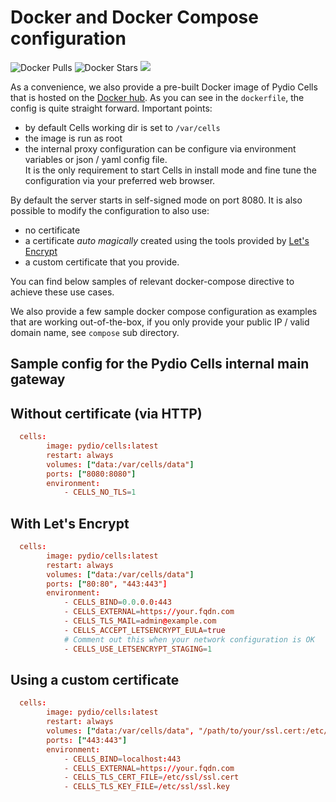# Docker and Docker Compose configuration

![Docker Pulls](https://img.shields.io/docker/pulls/pydio/cells.svg)
![Docker Stars](https://img.shields.io/docker/stars/pydio/cells.svg)
![](https://images.microbadger.com/badges/image/pydio/cells.svg)

As a convenience, we also provide a pre-built Docker image of Pydio Cells that is hosted on the [Docker hub](https://hub.docker.com/r/pydio/cells).
As you can see in the `dockerfile`, the config is quite straight forward. Important points:

- by default Cells working dir is set to `/var/cells`
- the image is run as root
- the internal proxy configuration can be configure via environment variables or json / yaml config file.  
  It is the only requirement to start Cells in install mode and fine tune the configuration via your preferred web browser.

By default the server starts in self-signed mode on port 8080. It is also possible to modify the configuration to also use:

- no certificate
- a certificate _auto magically_ created using the tools provided by [Let's Encrypt](https://letsencrypt.org/)
- a custom certificate that you provide.

You can find below samples of relevant docker-compose directive to achieve these use cases.

We also provide a few sample docker compose configuration as examples that are working out-of-the-box, 
if you only provide your public IP / valid domain name, see `compose` sub directory.  

## Sample config for the Pydio Cells internal main gateway

## Without certificate (via HTTP)

```conf
  cells:
        image: pydio/cells:latest
        restart: always
        volumes: ["data:/var/cells/data"]
        ports: ["8080:8080"]
        environment:
            - CELLS_NO_TLS=1
```

## With Let's Encrypt

```conf
  cells:
        image: pydio/cells:latest
        restart: always
        volumes: ["data:/var/cells/data"]
        ports: ["80:80", "443:443"]
        environment:
            - CELLS_BIND=0.0.0.0:443
            - CELLS_EXTERNAL=https://your.fqdn.com
            - CELLS_TLS_MAIL=admin@example.com
            - CELLS_ACCEPT_LETSENCRYPT_EULA=true
            # Comment out this when your network configuration is OK
            - CELLS_USE_LETSENCRYPT_STAGING=1
```

## Using a custom certificate

```conf
  cells:
        image: pydio/cells:latest
        restart: always
        volumes: ["data:/var/cells/data", "/path/to/your/ssl.cert:/etc/ssl/ssl.cert", "/path/to/your/ssl.key:/etc/ssl/ssl.key"]
        ports: ["443:443"]
        environment:
            - CELLS_BIND=localhost:443
            - CELLS_EXTERNAL=https://your.fqdn.com
            - CELLS_TLS_CERT_FILE=/etc/ssl/ssl.cert
            - CELLS_TLS_KEY_FILE=/etc/ssl/ssl.key
```
